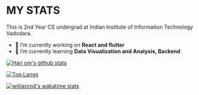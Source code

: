 # MY STATS
This is 2nd Year CS undergrad at Indian Institute of Information Technology Vadodara. 

- 🔭 I’m currently working on **React and flutter** 
- 🌱 I’m currently learning **Data Visualization and Analysis, Backend**


[![Hari om's github stats](https://github-readme-stats.vercel.app/api?username=Hariom868&theme=radical&count_private=true)](https://github.com/anuraghazra/github-readme-stats)


[![Top Langs](https://github-readme-stats.vercel.app/api/top-langs/?username=Hariom868)](https://github.com/anuraghazra/github-readme-stats)

[![willianrod's wakatime stats](https://github-readme-stats.vercel.app/api/wakatime?username=Hariom868)](https://github.com/anuraghazra/github-readme-stats)
